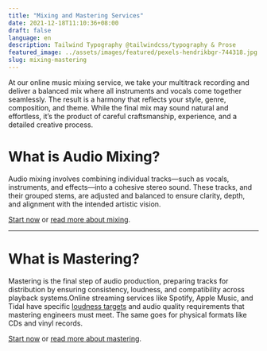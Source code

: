 ```yaml
---
title: "Mixing and Mastering Services"
date: 2021-12-18T11:10:36+08:00
draft: false
language: en
description: Tailwind Typography @tailwindcss/typography & Prose
featured_image: ../assets/images/featured/pexels-hendrikbgr-744318.jpg
slug: mixing-mastering
---
```


At our online music mixing service, we take your multitrack recording and deliver a balanced mix where all
instruments and vocals come together seamlessly. The result is a harmony that reflects your style, genre, composition,
and theme. While the final mix may sound natural and effortless, it’s the product of careful craftsmanship, experience,
and a detailed creative process.


# What is Audio Mixing?
Audio mixing involves combining individual tracks—such as vocals, instruments, and effects—into a cohesive stereo sound.
These tracks, and their grouped stems, are adjusted and balanced to ensure clarity, depth, and alignment with the intended
artistic vision.

[Start now](https://www.reversepolarity.be/contact?ref=mixing-mastering) or
[read more about mixing](https://www.reversepolarity.be/posts/mixing).


---
# What is Mastering?

Mastering is the final step of audio production, preparing tracks for distribution by ensuring consistency, loudness,
and compatibility across playback systems.Online streaming services like Spotify, Apple Music, and Tidal have specific
[loudness targets](https://support.spotify.com/uk/artists/article/loudness-normalization/) and audio quality requirements that mastering engineers must meet.
The same goes for physical formats like CDs and vinyl records.

[Start now](https://www.reversepolarity.be/contact?ref=mixing-mastering) or
[read more about mastering](https://www.reversepolarity.be/posts/mastering).


